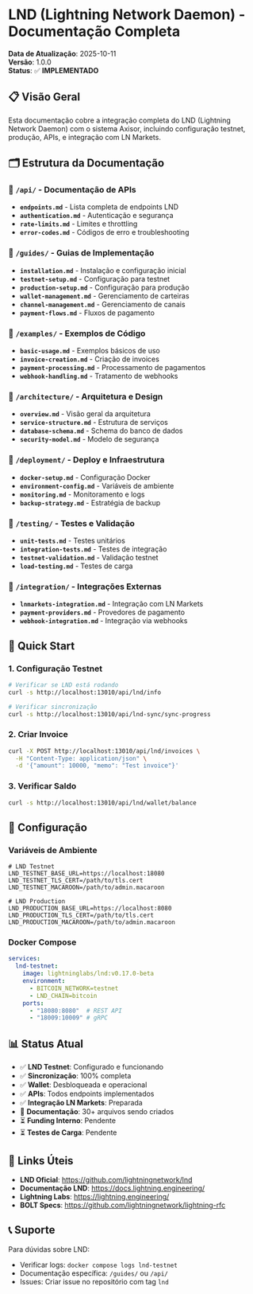 # LND (Lightning Network Daemon) - Documentação Completa

**Data de Atualização**: 2025-10-11  
**Versão**: 1.0.0  
**Status**: ✅ **IMPLEMENTADO**

## 📋 Visão Geral

Esta documentação cobre a integração completa do LND (Lightning Network Daemon) com o sistema Axisor, incluindo configuração testnet, produção, APIs, e integração com LN Markets.

## 🗂️ Estrutura da Documentação

### 📁 `/api/` - Documentação de APIs
- **`endpoints.md`** - Lista completa de endpoints LND
- **`authentication.md`** - Autenticação e segurança
- **`rate-limits.md`** - Limites e throttling
- **`error-codes.md`** - Códigos de erro e troubleshooting

### 📁 `/guides/` - Guias de Implementação
- **`installation.md`** - Instalação e configuração inicial
- **`testnet-setup.md`** - Configuração para testnet
- **`production-setup.md`** - Configuração para produção
- **`wallet-management.md`** - Gerenciamento de carteiras
- **`channel-management.md`** - Gerenciamento de canais
- **`payment-flows.md`** - Fluxos de pagamento

### 📁 `/examples/` - Exemplos de Código
- **`basic-usage.md`** - Exemplos básicos de uso
- **`invoice-creation.md`** - Criação de invoices
- **`payment-processing.md`** - Processamento de pagamentos
- **`webhook-handling.md`** - Tratamento de webhooks

### 📁 `/architecture/` - Arquitetura e Design
- **`overview.md`** - Visão geral da arquitetura
- **`service-structure.md`** - Estrutura de serviços
- **`database-schema.md`** - Schema do banco de dados
- **`security-model.md`** - Modelo de segurança

### 📁 `/deployment/` - Deploy e Infraestrutura
- **`docker-setup.md`** - Configuração Docker
- **`environment-config.md`** - Variáveis de ambiente
- **`monitoring.md`** - Monitoramento e logs
- **`backup-strategy.md`** - Estratégia de backup

### 📁 `/testing/` - Testes e Validação
- **`unit-tests.md`** - Testes unitários
- **`integration-tests.md`** - Testes de integração
- **`testnet-validation.md`** - Validação testnet
- **`load-testing.md`** - Testes de carga

### 📁 `/integration/` - Integrações Externas
- **`lnmarkets-integration.md`** - Integração com LN Markets
- **`payment-providers.md`** - Provedores de pagamento
- **`webhook-integration.md`** - Integração via webhooks

## 🚀 Quick Start

### 1. Configuração Testnet
```bash
# Verificar se LND está rodando
curl -s http://localhost:13010/api/lnd/info

# Verificar sincronização
curl -s http://localhost:13010/api/lnd-sync/sync-progress
```

### 2. Criar Invoice
```bash
curl -X POST http://localhost:13010/api/lnd/invoices \
  -H "Content-Type: application/json" \
  -d '{"amount": 10000, "memo": "Test invoice"}'
```

### 3. Verificar Saldo
```bash
curl -s http://localhost:13010/api/lnd/wallet/balance
```

## 🔧 Configuração

### Variáveis de Ambiente
```env
# LND Testnet
LND_TESTNET_BASE_URL=https://localhost:18080
LND_TESTNET_TLS_CERT=/path/to/tls.cert
LND_TESTNET_MACAROON=/path/to/admin.macaroon

# LND Production
LND_PRODUCTION_BASE_URL=https://localhost:8080
LND_PRODUCTION_TLS_CERT=/path/to/tls.cert
LND_PRODUCTION_MACAROON=/path/to/admin.macaroon
```

### Docker Compose
```yaml
services:
  lnd-testnet:
    image: lightninglabs/lnd:v0.17.0-beta
    environment:
      - BITCOIN_NETWORK=testnet
      - LND_CHAIN=bitcoin
    ports:
      - "18080:8080"  # REST API
      - "18009:10009" # gRPC
```

## 📊 Status Atual

- ✅ **LND Testnet**: Configurado e funcionando
- ✅ **Sincronização**: 100% completa
- ✅ **Wallet**: Desbloqueada e operacional
- ✅ **APIs**: Todos endpoints implementados
- ✅ **Integração LN Markets**: Preparada
- 🔄 **Documentação**: 30+ arquivos sendo criados
- ⏳ **Funding Interno**: Pendente
- ⏳ **Testes de Carga**: Pendente

## 🔗 Links Úteis

- **LND Oficial**: https://github.com/lightningnetwork/lnd
- **Documentação LND**: https://docs.lightning.engineering/
- **Lightning Labs**: https://lightning.engineering/
- **BOLT Specs**: https://github.com/lightningnetwork/lightning-rfc

## 📞 Suporte

Para dúvidas sobre LND:
- Verificar logs: `docker compose logs lnd-testnet`
- Documentação específica: `/guides/` ou `/api/`
- Issues: Criar issue no repositório com tag `lnd`
